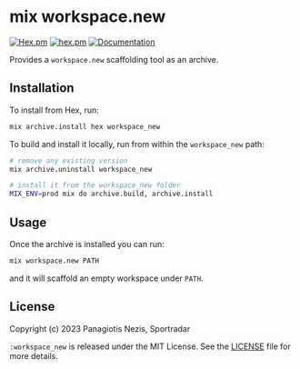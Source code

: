 # mix workspace.new

[![Hex.pm](https://img.shields.io/hexpm/v/workspace_new.svg)](https://hex.pm/packages/workspace_new)
[![hex.pm](https://img.shields.io/hexpm/l/workspace_new.svg)](https://hex.pm/packages/workspace_new)
[![Documentation](https://img.shields.io/badge/-Documentation-blueviolet)](https://hexdocs.pm/workspace_new/index.html)

Provides a `workspace.new` scaffolding tool as an archive.

## Installation

To install from Hex, run:

```bash
mix archive.install hex workspace_new
```

To build and install it locally, run from within the `workspace_new` path:

```bash
# remove any existing version
mix archive.uninstall workspace_new

# install it from the workspace_new folder
MIX_ENV=prod mix do archive.build, archive.install
```

## Usage

Once the archive is installed you can run:

```bash
mix workspace.new PATH
```

and it will scaffold an empty workspace under `PATH`.

## License

Copyright (c) 2023 Panagiotis Nezis, Sportradar

`:workspace_new` is released under the MIT License. See the [LICENSE](LICENSE) file for more
details.
